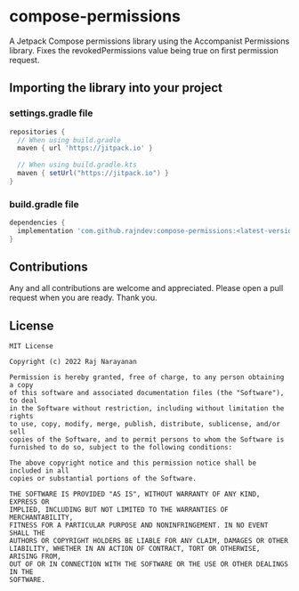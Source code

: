 # compose-permissions
A Jetpack Compose permissions library using the Accompanist Permissions library. Fixes the revokedPermissions value being true on first permission request.

## Importing the library into your project

### settings.gradle file

```gradle
repositories {
  // When using build.gradle
  maven { url 'https://jitpack.io' } 
        
  // When using build.gradle.kts
  maven { setUrl("https://jitpack.io") }
}
```

### build.gradle file


```gradle
dependencies {
  implementation 'com.github.rajndev:compose-permissions:<latest-version>'
}
```


## Contributions

Any and all contributions are welcome and appreciated. Please open a pull request when you are ready. Thank you.

## License


```
MIT License

Copyright (c) 2022 Raj Narayanan

Permission is hereby granted, free of charge, to any person obtaining a copy
of this software and associated documentation files (the "Software"), to deal
in the Software without restriction, including without limitation the rights
to use, copy, modify, merge, publish, distribute, sublicense, and/or sell
copies of the Software, and to permit persons to whom the Software is
furnished to do so, subject to the following conditions:

The above copyright notice and this permission notice shall be included in all
copies or substantial portions of the Software.

THE SOFTWARE IS PROVIDED "AS IS", WITHOUT WARRANTY OF ANY KIND, EXPRESS OR
IMPLIED, INCLUDING BUT NOT LIMITED TO THE WARRANTIES OF MERCHANTABILITY,
FITNESS FOR A PARTICULAR PURPOSE AND NONINFRINGEMENT. IN NO EVENT SHALL THE
AUTHORS OR COPYRIGHT HOLDERS BE LIABLE FOR ANY CLAIM, DAMAGES OR OTHER
LIABILITY, WHETHER IN AN ACTION OF CONTRACT, TORT OR OTHERWISE, ARISING FROM,
OUT OF OR IN CONNECTION WITH THE SOFTWARE OR THE USE OR OTHER DEALINGS IN THE
SOFTWARE.
```
